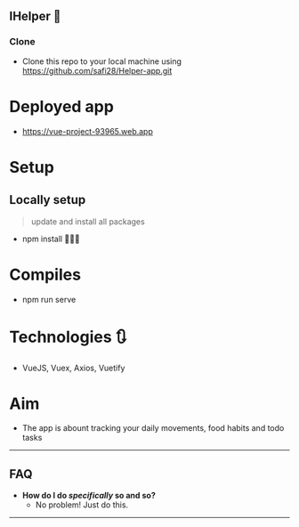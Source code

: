 ## IHelper :ghost:

### Clone

- Clone this repo to your local machine using https://github.com/safi28/Helper-app.git

# Deployed app
* https://vue-project-93965.web.app
# Setup
## Locally setup
> update and install all packages 
* npm install 🔨🔨🔨
# Compiles
* npm run serve
# Technologies 🔃
* VueJS, Vuex, Axios, Vuetify
# Aim
- The app is abount tracking your daily movements, food habits and todo tasks
---

## FAQ

- **How do I do *specifically* so and so?**
    - No problem! Just do this.

---
